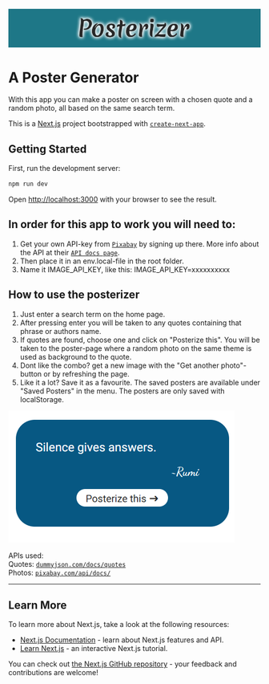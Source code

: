 
![Posterizer](public/Posterizer.png)

# A Poster Generator

With this app you can make a poster on screen with a chosen quote and a random photo, all based on the same search term.  

This is a [Next.js](https://nextjs.org) project bootstrapped with [`create-next-app`](https://nextjs.org/docs/app/api-reference/cli/create-next-app).

## Getting Started

First, run the development server:

```bash
npm run dev

```

Open [http://localhost:3000](http://localhost:3000) with your browser to see the result.  


    
## In order for this app to work you will need to:

1. Get your own API-key from [`Pixabay`](https://pixabay.com/) by signing up there. More info about the API at their [`API docs page`](https://pixabay.com/api/docs/).
2. Then place it in an env.local-file in the root folder. 
3. Name it IMAGE_API_KEY, like this: IMAGE_API_KEY=xxxxxxxxxx
  

## How to use the posterizer

1. Just enter a search term on the home page.
2. After pressing enter you will be taken to any quotes containing that phrase or authors name.
3. If quotes are found, choose one and click on "Posterize this". You will be taken to the poster-page where a random photo on the same theme is used as background to the quote. 
4. Dont like the combo? get a new image with the "Get another photo"-button or by refreshing the page.
5. Like it a lot? Save it as a favourite. The saved posters are available under "Saved Posters" in the menu. The posters are only saved with localStorage.

![make poster with quote](public/aquote.png)

APIs used:  
Quotes: [`dummyjson.com/docs/quotes`](https://dummyjson.com/docs/quotes)  
Photos: [`pixabay.com/api/docs/`](https://pixabay.com/api/docs/)  


  
  
    
-----------------------------------------------------------------------------------------------------------------------------------------------------


## Learn More

To learn more about Next.js, take a look at the following resources:

- [Next.js Documentation](https://nextjs.org/docs) - learn about Next.js features and API.
- [Learn Next.js](https://nextjs.org/learn) - an interactive Next.js tutorial.

You can check out [the Next.js GitHub repository](https://github.com/vercel/next.js) - your feedback and contributions are welcome!

